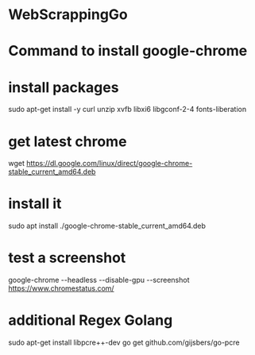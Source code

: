 # WebScrappingGo


# Command to install google-chrome

# install packages
sudo apt-get install -y curl unzip xvfb libxi6 libgconf-2-4 fonts-liberation
# get latest chrome
wget https://dl.google.com/linux/direct/google-chrome-stable_current_amd64.deb

# install it
sudo apt install ./google-chrome-stable_current_amd64.deb

# test a screenshot
google-chrome --headless --disable-gpu --screenshot https://www.chromestatus.com/


# additional Regex Golang
  sudo apt-get install libpcre++-dev
  go get github.com/gijsbers/go-pcre


    
